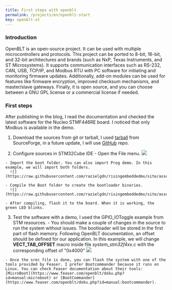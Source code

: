 ```yaml
---
title: First steps with openblt
permalink: /projects/en/openblt-start
key: openblt-st
---
```

### Introduction
OpenBLT is an open-source project. It can be used with multiple microcontrollers and protocols. This project can be ported to 8-bit, 16-bit, and 32-bit architectures and brands (such as NxP, Texas Instruments, and ST Microsystems). It supports communication interfaces such as RS-232, CAN, USB, TCP/IP, and Modbus RTU with PC software for initiating and monitoring firmware updates. Additionally, add-on modules can be used for features like firmware encryption, improved checksum mechanisms, and master/slave gateways. Finally, it is open source, and you can choose between a GNU GPL license or a commercial license if needed.

### First steps
After publishing in the blog, I read the documentation and checked the latest software for the Nucleo STMF446RE board. I noticed that only Modbus is available in the demo.
   1. Download the sources from git or tarball, I used [tarball](https://www.feaser.com/openblt/doku.php?id=download) from SourceForge, in a future update, I will use [GitHub](https://github.com/feaser/openblt) repo. 

   2. Configure sources in STM32Cube IDE
    - Open the File menu. 
      ![](https://raw.githubusercontent.com/razielgdn/risingembeddedmx/site/assets/images/openblt/01ImportProject.png)

    - Import the boot folder. You can also import Prog demo. In this example, we will import both folders. 
      ![](https://raw.githubusercontent.com/razielgdn/risingembeddedmx/site/assets/images/openblt/02ImportProject.png)

    - Compile the Boot folder to create the bootloader binaries. 
      ![](https://raw.githubusercontent.com/razielgdn/risingembeddedmx/site/assets/images/openblt/03ImportProject.png) 

    - After compiling, flash it to the board. When it is working, the green LED blinks.

   3. Test the software with a demo, I used the GPIO_IOToggle example from STM resources. 
    - You should make a couple of changes in the source to run the system without issues. The bootloader will be stored in the first part of flash memory. Following OpenBLT documentation, an offset should be defined for our application. In this example, we will change  **VECT_TAB_OFFSET** macro inside file *system_stm32f4xx.c* with the corresponding offset of "0x4000"
    ![](https://raw.githubusercontent.com/razielgdn/risingembeddedmx/site/assets/images/openblt/04ImportProject.png) 

    - Once the srec file is done, you can flash the system with one of the tools provided by Feaser. I prefer Bootcommander because it runs on Linux. You can check Feaser documentation about their tools: [MicroBoot](https://www.feaser.com/openblt/doku.php?id=manual:microboot) or [BootCommander](https://www.feaser.com/openblt/doku.php?id=manual:bootcommander).
